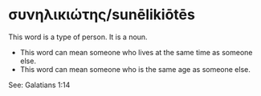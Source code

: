 # συνηλικιώτης/sunēlikiōtēs
This word is a type of person. It is a noun. 

* This word can mean someone who lives at the same time as someone else.
* This word can mean someone who is the same age as someone else. 

See: Galatians 1:14
